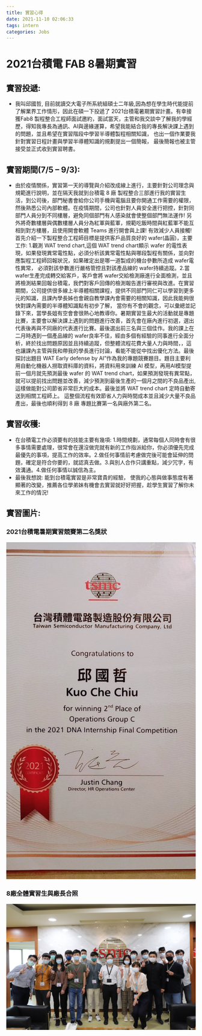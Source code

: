 ```yaml
---
title: 實習心得
date: 2021-11-10 02:06:33
tags: intern
categories: Jobs
---
```

# 2021台積電 FAB 8暑期實習

## 實習投遞:
* 我叫邱國哲, 目前就讀交大電子所系統組碩士二年級,因為想在學生時代能提前了解業界工作情形，因此在碩一下投遞了 2021台積電暑期實習計畫。有幸接獲Fab8 製程整合工程師面試邀約，面試當天，主管和我交談中了解我的學經歷，得知我專長為通訊、AI與邊緣運算，希望我能結合我的專長解決課上遇到的問題，並且希望在實習階段中學習半導體製程相關知識， 也出一個作業要我針對實習日程計畫與學習半導體知識的規劃提出一個簡報， 最後簡報也被主管接受並正式收到實習聘書。  

## 實習期間(7/5 – 9/3):
* 由於疫情關係，實習第一天的導覽與介紹改成線上進行，主要針對公司理念與規範進行說明，並在隔天我就到台積電 8 廠 製程整合三部進行我的實習生活，到公司後，部門秘書會給你公司手機與電腦且要你開通工作需要的權限，然後熟悉公司內部軟體。在疫情期間，公司也針對人員安全進行把控，針對同部門人員分到不同樓層，避免同個部門有人感染就會使整個部門無法運作! 另外將奇數樓層與偶數樓層人員分為紅軍與藍軍，規範吃飯時間與紅藍軍不能互相到對方樓層，且使用開會軟體 Teams 進行開會與上課! 有效減少人員接觸!首先介紹一下製程整合工程師目標是提供客戶品質良好的 wafer(晶圓)，主要工作: 1.觀測 WAT trend chart,這個 WAT trend chart顯示 wafer 的電性表現，如果發現異常電性點，必須分析該異常電性點與哪段製程有關係，並向對應製程工程師回報狀況，如果確定出是哪一道製成的機台參數所造成 wafer電性異常， 必須對該參數進行嚴格管控且對該產品線的 wafer持續追蹤。2.當 wafer生產完成轉交給客戶，客戶會將 wafer交給檢測廠進行全面檢測，並且將檢測結果回報台積電，我們對客戶回傳的檢測報告進行審視與改進。在實習期間，公司提供很多線上半導體相關課程，提供不同部門同仁可以學習到更多元的知識，且課內學長姊也會親自教學課內會需要的相關知識，因此我能夠很快對課內需要的半導體知識點有初步了解， 當你有不會的觀念，可以彙總並記錄下來，當學長姐有空會會很熱心地教導你。暑期實習生最大的活動就是專題比賽，主要會以解決課上遇到的問題進行改善，首先會在廠內進行初選，選出代表後再與不同廠的代表進行比賽。最後選出前三名與三個佳作。我的課上在二月時遇到一個產品線的 wafer良率不佳，經由多個有經驗的同事進行全面分析，終於找出問題原因並且持續追蹤，但整體流程花費大量人力與時間，，這也讓課內主管與我和帶我的學長進行討論，看能不能從中找出優化方法。最後探討出題目 WAT Early defense by AI”作為我的專題競賽題目。題目主要利用自動化機器人撈取資料庫的資料，將資料用來訓練 AI 模型，再用AI模型提前一個月就先預測最後 wafer 的 WAT trend chart，如果預測發現有異常點，就可以提前找出問題並改善，減少預測到最後生產的一個月之間的不良品產出, 這樣做能對公司節省非常巨大的成本。最後並將 WAT trend chart 定時自動寄送到相關工程師上。 這整個流程有效節省人力與時間成本並且減少大量不良品產出，最後也順利得到 8 廠 專題比賽第一名與廠外第二名。

## 實習收穫:
* 在台積電工作必須要有的技能主要有幾項: 1.時間規劃，通常每個人同時會有很多事情需要處理，很常會在還沒做完就有新的工作指派給你，你必須優先完成最優先的事項，提高工作的效率。2.做任何事情前考慮做完後可能會延伸的問題，確定是符合你要的，就認真去做。3.與別人合作只講重點，減少冗字，有效溝通。4.做任何事情以誠信為主。
* 最後我想說: 能到台積電實習是非常寶貴的經驗， 使我的心態與做事態度有著顯著的改變，推薦各位學弟妹有機會去實習就好好把握，趁學生實習了解你未來工作的情況!

## 實習圖片:

### 2021台積電暑期實習競賽第二名獎狀 
![](/images/2021暑假實習/tsmc_intern01.jpg)
### 8廠全體實習生與廠長合照
![](/images/2021暑假實習/tsmc_intern02.jpg)

